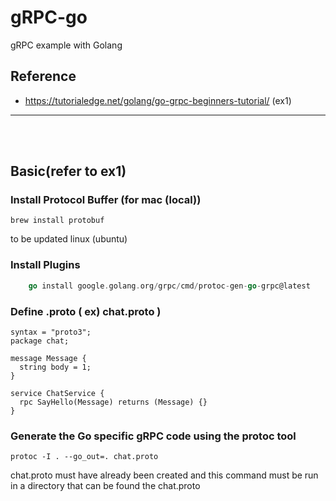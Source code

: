 # gRPC-go
gRPC example with Golang 

## Reference
- https://tutorialedge.net/golang/go-grpc-beginners-tutorial/  (ex1)

---
<br/>
<br/>


## Basic(refer to ex1)


### Install Protocol Buffer (for mac (local))
```
brew install protobuf
```
to be updated linux (ubuntu)


### Install Plugins
``` go install google.golang.org/protobuf/cmd/protoc-gen-go@latest
    go install google.golang.org/grpc/cmd/protoc-gen-go-grpc@latest
```
### Define .proto ( ex) chat.proto )
```
syntax = "proto3";
package chat;

message Message {
  string body = 1;
}

service ChatService {
  rpc SayHello(Message) returns (Message) {}
}

```


### Generate the Go specific gRPC code using the protoc tool
```
protoc -I . --go_out=. chat.proto
```
chat.proto must have already been created and this command must be run in a directory that can be found the chat.proto
